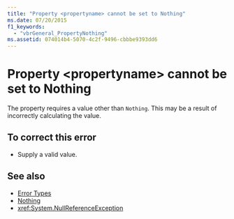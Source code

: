```yaml
---
title: "Property <propertyname> cannot be set to Nothing"
ms.date: 07/20/2015
f1_keywords: 
  - "vbrGeneral_PropertyNothing"
ms.assetid: 074014b4-5070-4c2f-9496-cbbbe9393dd6
---
```

# Property \<propertyname> cannot be set to Nothing
The property requires a value other than `Nothing`. This may be a result of incorrectly calculating the value.  
  
## To correct this error  
  
- Supply a valid value.  
  
## See also

- [Error Types](../../visual-basic/programming-guide/language-features/error-types.md)
- [Nothing](../../visual-basic/language-reference/nothing.md)
- <xref:System.NullReferenceException>
